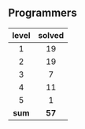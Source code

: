 ## Programmers
|  level  | solved |
| :-----: | :----: |
|1|19|
|2|19|
|3|7|
|4|11|
|5|1|
| **sum** | **57**|

